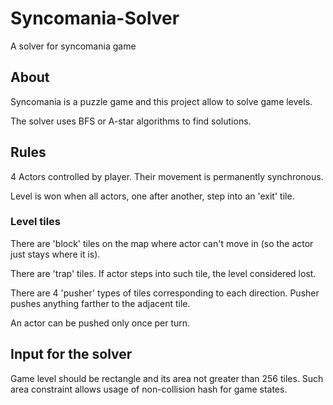 # Syncomania-Solver
A solver for syncomania game

## About
Syncomania is a puzzle game and this project allow to solve game levels.

The solver uses BFS or A-star algorithms to find solutions.

## Rules
4 Actors controlled by player. Their movement is permanently synchronous.

Level is won when all actors, one after another, step into an 'exit' tile.

### Level tiles
There are 'block' tiles on the map where actor can't move in (so the actor just stays where it is).

There are 'trap' tiles. If actor steps into such tile, the level considered lost.

There are 4 'pusher' types of tiles corresponding to each direction. Pusher pushes anything farther to the adjacent tile.

An actor can be pushed only once per turn.

## Input for the solver
Game level should be rectangle and its area not greater than 256 tiles. Such area constraint allows usage of non-collision hash 
for game states.

